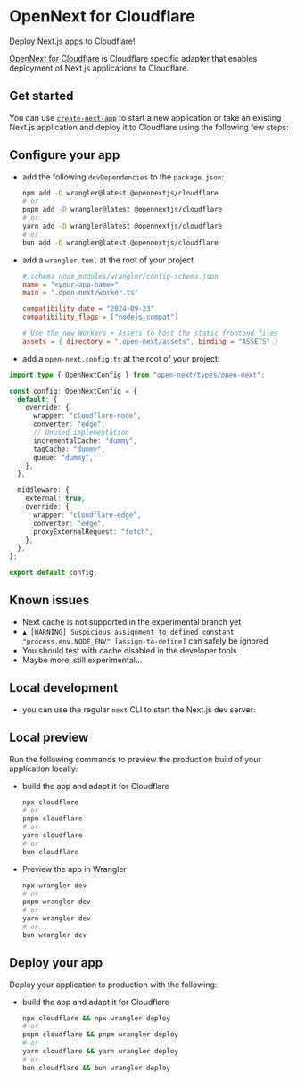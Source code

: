 # OpenNext for Cloudflare

Deploy Next.js apps to Cloudflare!

[OpenNext for Cloudflare](https://opennext.js.org/cloudflare) is Cloudflare specific adapter that enables deployment of Next.js applications to Cloudflare.

## Get started

You can use [`create-next-app`](https://nextjs.org/docs/pages/api-reference/cli/create-next-app) to start a new application or take an existing Next.js application and deploy it to Cloudflare using the following few steps:

## Configure your app

- add the following `devDependencies` to the `package.json`:

  ```bash
  npm add -D wrangler@latest @opennextjs/cloudflare
  # or
  pnpm add -D wrangler@latest @opennextjs/cloudflare
  # or
  yarn add -D wrangler@latest @opennextjs/cloudflare
  # or
  bun add -D wrangler@latest @opennextjs/cloudflare
  ```

- add a `wrangler.toml` at the root of your project

  ```toml
  #:schema node_modules/wrangler/config-schema.json
  name = "<your-app-name>"
  main = ".open-next/worker.ts"

  compatibility_date = "2024-09-23"
  compatibility_flags = ["nodejs_compat"]

  # Use the new Workers + Assets to host the static frontend files
  assets = { directory = ".open-next/assets", binding = "ASSETS" }
  ```

- add a `open-next.config.ts` at the root of your project:

```ts
import type { OpenNextConfig } from "open-next/types/open-next";

const config: OpenNextConfig = {
  default: {
    override: {
      wrapper: "cloudflare-node",
      converter: "edge",
      // Unused implementation
      incrementalCache: "dummy",
      tagCache: "dummy",
      queue: "dummy",
    },
  },

  middleware: {
    external: true,
    override: {
      wrapper: "cloudflare-edge",
      converter: "edge",
      proxyExternalRequest: "fetch",
    },
  },
};

export default config;
```

## Known issues

- Next cache is not supported in the experimental branch yet
- `▲ [WARNING] Suspicious assignment to defined constant "process.env.NODE_ENV" [assign-to-define]` can safely be ignored
- You should test with cache disabled in the developer tools
- Maybe more, still experimental...

## Local development

- you can use the regular `next` CLI to start the Next.js dev server:

## Local preview

Run the following commands to preview the production build of your application locally:

- build the app and adapt it for Cloudflare

  ```bash
  npx cloudflare
  # or
  pnpm cloudflare
  # or
  yarn cloudflare
  # or
  bun cloudflare
  ```

- Preview the app in Wrangler

  ```bash
  npx wrangler dev
  # or
  pnpm wrangler dev
  # or
  yarn wrangler dev
  # or
  bun wrangler dev
  ```

## Deploy your app

Deploy your application to production with the following:

- build the app and adapt it for Cloudflare

  ```bash
  npx cloudflare && npx wrangler deploy
  # or
  pnpm cloudflare && pnpm wrangler deploy
  # or
  yarn cloudflare && yarn wrangler deploy
  # or
  bun cloudflare && bun wrangler deploy
  ```
